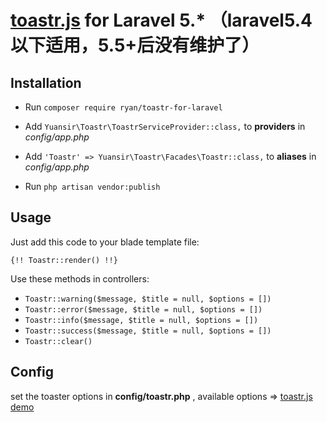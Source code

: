 # [toastr.js](http://codeseven.github.io/toastr/) for Laravel 5.* （laravel5.4 以下适用，5.5+后没有维护了）



## Installation

- Run `composer require ryan/toastr-for-laravel`


- Add `Yuansir\Toastr\ToastrServiceProvider::class,` to  **providers** in *config/app.php*
- Add `'Toastr' => Yuansir\Toastr\Facades\Toastr::class,` to **aliases** in *config/app.php*
- Run `php artisan vendor:publish`



## Usage

Just add this code to your blade template file:

``` 
{!! Toastr::render() !!}
```

Use these methods in controllers:

- `Toastr::warning($message, $title = null, $options = [])` 
- `Toastr::error($message, $title = null, $options = [])` 
- `Toastr::info($message, $title = null, $options = [])`
- `Toastr::success($message, $title = null, $options = [])`
- `Toastr::clear() `



## Config

set the toaster options in **config/toastr.php** , available options => [toastr.js demo](http://codeseven.github.io/toastr/demo.html)

